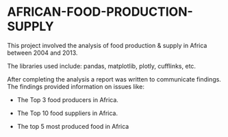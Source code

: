 # AFRICAN-FOOD-PRODUCTION-SUPPLY

This project involved the analysis of food production & supply in Africa between 2004 and 2013. 

The libraries used include: pandas, matplotlib, plotly, cufflinks, etc. 

After completing the analysis a report was written to communicate findings. The findings provided information on issues like: 

- The Top 3 food producers in Africa.

- The Top 10 food suppliers in Africa.

- The top 5 most produced food in Africa
